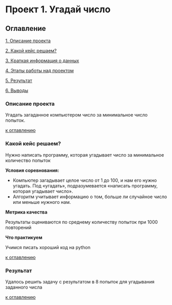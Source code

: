 # Проект 1. Угадай число

## Оглавление

[1. Описание проекта](https://github.com/Djlighter/data_science/blob/main/project_01/README.md#Описание-проекта)

[2. Какой кейс решаем?](https://github.com/Djlighter/data_science/blob/main/project_01/README.md#Какой-кейс-решаем)

[3. Краткая информация о данных]()

[4. Этапы работы над проектом]()

[5. Результат](https://github.com/Djlighter/data_science/blob/main/project_01/README.md#результат)

[6. Выводы]()


### Описание проекта
Угадать загаданное компьютером число за минимальное число попыток.

[к оглавлению](https://github.com/Djlighter/data_science/blob/main/project_01/README.md#Оглавление)

### Какой кейс решаем?
Нужно написать программу, которая угадывает число за минимальное количество попыток

**Условия соревнования:**
- Компьютер загадывает целое число от 1 до 100, и нам его нужно угадать. Под «угадать», подразумевается «написать программу, которая угадывает число».
- Алгоритм учитывает информацию о том, больше ли случайное число или меньше нужного нам.

**Метрика качества**

Результаты оцениваются по среднему количеству попыток при 1000 повторений

**Что практикуем**

Учимся писать хороший код на python

[к оглавлению](https://github.com/Djlighter/data_science/blob/main/project_01/README.md#Оглавление)

### Результат

Удалось решить задачу с результатом в 8 попыток для угадывания заданного числа

[к оглавлению](https://github.com/Djlighter/data_science/blob/main/project_01/README.md#Оглавление)